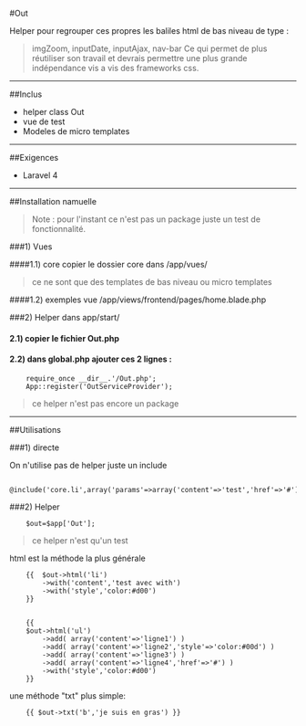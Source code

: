 #Out

Helper pour regrouper ces propres les baliles html de bas niveau de type :
> imgZoom, inputDate, inputAjax, nav-bar
Ce qui permet de plus réutiliser son travail et devrais permettre une plus grande indépendance vis a vis des frameworks css.


-----

##Inclus

* helper class Out
* vue de test
* Modeles de micro templates


-----

##Exigences
- Laravel 4

-----

##Installation namuelle

>Note : pour l'instant ce n'est pas un package juste un test de fonctionnalité.



###1) Vues


####1.1) core
 copier le dossier core dans /app/vues/
 > ce ne sont que des templates de bas niveau ou micro templates

####1.2) exemples
 vue /app/views/frontend/pages/home.blade.php
    
###2) Helper
 dans app/start/
 
#### 2.1) copier le fichier Out.php
#### 2.2) dans global.php ajouter ces 2 lignes :
        require_once __dir__.'/Out.php';
        App::register('OutServiceProvider');
>ce helper n'est pas encore un package
    

-----

##Utilisations

###1) directe

On n'utilise pas de helper juste un include

        @include('core.li',array('params'=>array('content'=>'test','href'=>'#')))


###2) Helper

        $out=$app['Out'];
>ce helper n'est qu'un test

html est la méthode la plus générale

        {{	$out->html('li')
			->with('content','test avec with')
			->with('style','color:#d00')
        }}


        {{
		$out->html('ul')
			->add( array('content'=>'ligne1') )
			->add( array('content'=>'ligne2','style'=>'color:#00d') )
			->add( array('content'=>'ligne3') )
			->add( array('content'=>'ligne4','href'=>'#') )
			->with('style','color:#d00')	
        }}

une méthode "txt" plus simple:

        {{ $out->txt('b','je suis en gras') }}